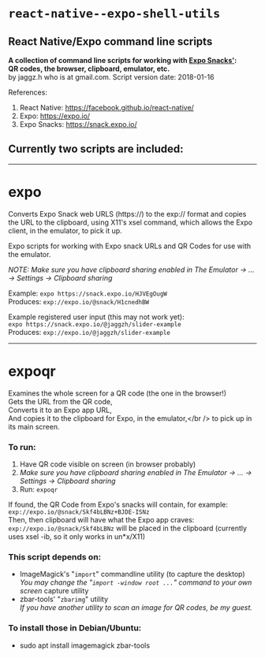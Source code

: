 # `react-native--expo-shell-utils`

## React Native/Expo command line scripts

**A collection of command line scripts for working with
[Expo Snacks'](https://snack.expo.io/):<br />
QR codes, the browser, clipboard, emulator, etc.**<br />
by jaggz.h who is at gmail.com. Script version date: 2018-01-16

References:
1. React Native: https://facebook.github.io/react-native/
2. Expo: https://expo.io/
3. Expo Snacks: https://snack.expo.io/

## Currently two scripts are included:

---

# expo
Converts Expo Snack web URLS (https://) to the exp:// format
and copies the URL to the clipboard, using X11's xsel command,
which allows the Expo client, in the emulator, to pick it up.

Expo scripts for working with Expo snack URLs and QR Codes
for use with the emulator.

*NOTE: Make sure you have clipboard sharing enabled in
      The Emulator -> ... -> Settings -> Clipboard sharing*

Example: `expo https://snack.expo.io/HJVEgOugW`<br />
Produces: `exp://expo.io/@snack/H1cnedhBW`

Example registered user input (this may not work yet):<br />
 `expo https://snack.expo.io/@jaggzh/slider-example`<br />
Produces: `exp://expo.io/@jaggzh/slider-example`

---

# expoqr
Examines the whole screen for a QR code (the one in the browser!)<br />
Gets the URL from the QR code,<br />
Converts it to an Expo app URL,<br />
And copies it to the clipboard for Expo, in the emulator,</br />
 to pick up in its main screen.

### To run:

1. Have QR code visible on screen (in browser probably)
2. *Make sure you have clipboard sharing enabled in
      The Emulator -> ... -> Settings -> Clipboard sharing*
3. Run: `expoqr`

If found, the QR Code from Expo's snacks will contain, for example:<br />
  `exp://expo.io/@snack/Skf4bLBNz+BJDE-ISNz`<br />
Then, then clipboard will have what the Expo app craves:<br />
  `exp://expo.io/@snack/Skf4bLBNz` will be placed in the clipboard (currently uses xsel -ib, so it only works in un\*x/X11)

### This script depends on:<br />
* ImageMagick's "`import`" commandline utility (to capture the desktop)<br />
  *You may change the "`import -window root ...`" command to your own screen*
  capture utility
* zbar-tools' "`zbarimg`" utility<br />
  *If you have another utility to scan an image for QR codes, be my guest.*

### To install those in Debian/Ubuntu:
* sudo apt install imagemagick zbar-tools

